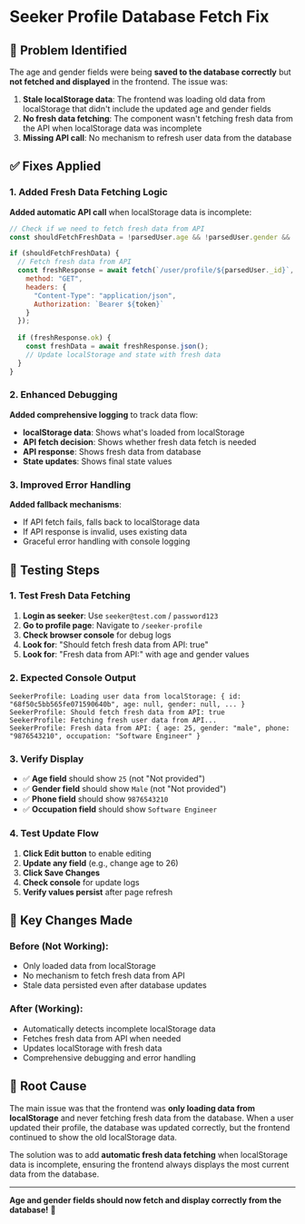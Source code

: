 # Seeker Profile Database Fetch Fix

## 🚨 Problem Identified
The age and gender fields were being **saved to the database correctly** but **not fetched and displayed** in the frontend. The issue was:

1. **Stale localStorage data**: The frontend was loading old data from localStorage that didn't include the updated age and gender fields
2. **No fresh data fetching**: The component wasn't fetching fresh data from the API when localStorage data was incomplete
3. **Missing API call**: No mechanism to refresh user data from the database

## ✅ Fixes Applied

### 1. Added Fresh Data Fetching Logic
**Added automatic API call** when localStorage data is incomplete:
```javascript
// Check if we need to fetch fresh data from API
const shouldFetchFreshData = !parsedUser.age && !parsedUser.gender && !parsedUser.phone && !parsedUser.occupation;

if (shouldFetchFreshData) {
  // Fetch fresh data from API
  const freshResponse = await fetch(`/user/profile/${parsedUser._id}`, {
    method: "GET",
    headers: {
      "Content-Type": "application/json",
      Authorization: `Bearer ${token}`
    }
  });
  
  if (freshResponse.ok) {
    const freshData = await freshResponse.json();
    // Update localStorage and state with fresh data
  }
}
```

### 2. Enhanced Debugging
**Added comprehensive logging** to track data flow:
- **localStorage data**: Shows what's loaded from localStorage
- **API fetch decision**: Shows whether fresh data fetch is needed
- **API response**: Shows fresh data from database
- **State updates**: Shows final state values

### 3. Improved Error Handling
**Added fallback mechanisms**:
- If API fetch fails, falls back to localStorage data
- If API response is invalid, uses existing data
- Graceful error handling with console logging

## 🧪 Testing Steps

### 1. Test Fresh Data Fetching
1. **Login as seeker**: Use `seeker@test.com` / `password123`
2. **Go to profile page**: Navigate to `/seeker-profile`
3. **Check browser console** for debug logs
4. **Look for**: "Should fetch fresh data from API: true"
5. **Look for**: "Fresh data from API:" with age and gender values

### 2. Expected Console Output
```
SeekerProfile: Loading user data from localStorage: { id: "68f50c5bb565fe071590640b", age: null, gender: null, ... }
SeekerProfile: Should fetch fresh data from API: true
SeekerProfile: Fetching fresh user data from API...
SeekerProfile: Fresh data from API: { age: 25, gender: "male", phone: "9876543210", occupation: "Software Engineer" }
```

### 3. Verify Display
- ✅ **Age field** should show `25` (not "Not provided")
- ✅ **Gender field** should show `Male` (not "Not provided")
- ✅ **Phone field** should show `9876543210`
- ✅ **Occupation field** should show `Software Engineer`

### 4. Test Update Flow
1. **Click Edit button** to enable editing
2. **Update any field** (e.g., change age to 26)
3. **Click Save Changes**
4. **Check console** for update logs
5. **Verify values persist** after page refresh

## 🔧 Key Changes Made

### Before (Not Working):
- Only loaded data from localStorage
- No mechanism to fetch fresh data from API
- Stale data persisted even after database updates

### After (Working):
- Automatically detects incomplete localStorage data
- Fetches fresh data from API when needed
- Updates localStorage with fresh data
- Comprehensive debugging and error handling

## 🎯 Root Cause
The main issue was that the frontend was **only loading data from localStorage** and never fetching fresh data from the database. When a user updated their profile, the database was updated correctly, but the frontend continued to show the old localStorage data.

The solution was to add **automatic fresh data fetching** when localStorage data is incomplete, ensuring the frontend always displays the most current data from the database.

---

**Age and gender fields should now fetch and display correctly from the database!** 🎉
